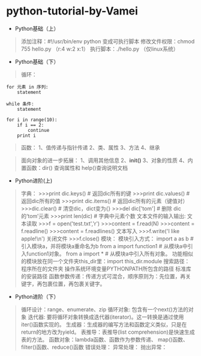 # python-tutorial-by-Vamei

- Python基础（上）
> 添加注释：#!/usr/bin/env python 变成可执行脚本
修改文件权限：chmod 755 hello.py （r:4 w:2 x:1）
执行脚本：./hello.py （仅linux系统）

- Python基础（下）
> 循环：

    for 元素 in 序列:
        statement

    while 条件:
        statement

    for i in range(10):
        if i == 2:
            continue
        print i

> 函数：
1、值传递与指针传递
2、类、属性
3、方法
4、继承

> 面向对象的进一步拓展：
1、调用其他信息
2、__init()__
3、对象的性质
4、内置函数：dir() 查询属性和 help()查询说明文档

- Python进阶(上)
> 字典：
    >>>print dic.keys()           # 返回dic所有的键
    >>>print dic.values()         # 返回dic所有的值
    >>>print dic.items()          # 返回dic所有的元素（键值对）
    >>>dic.clear()                # 清空dic，dict变为{}
    >>>del dic['tom']             # 删除 dic 的‘tom’元素
    >>>print len(dic)             # 字典中元素个数
> 文本文件的输入输出:
    文本读取
    >>>f = open('test.txt','r')
    >>>content = f.read(N)
    >>>content = f.readline()
    >>>content = f.readlines()
    文本写入
    >>>f.write('I like apple!\n')
    关闭文件
    >>>f.close()
> 模块：
    模块引入方式：
    import a as b             # 引入模块a，并将模块a重命名为b
    from a import function1   # 从模块a中引入function1对象。
    from a import *           # 从模块a中引入所有对象。
    功能相似的模块放在同一个文件夹this_dir里：import this_dir.module
    搜索路径：
    程序所在的文件夹
    操作系统环境变量PYTHONPATH所包含的路径
    标准库的安装路径
> 函数参数传递：传递方式可混合，顺序原则为：先位置，再关键字，再包裹位置，再包裹关键字。

- Python进阶（下）
> 循环设计：range、enumerate、zip
> 循环对象: 包含有一个next()方法的对象
  迭代器: 要将循环对象转换成迭代器(iterator)。这一转换是通过使用iter()函数实现的。
  生成器：生成器的编写方法和函数定义类似，只是在return的地方改为yield。
  表推导：表推导(list comprehension)是快速生成表的方法。
> 函数对象：lambda函数、函数作为参数传递、
    map()函数、filter()函数、reduce()函数
> 错误处理：
异常处理：
抛出异常：

